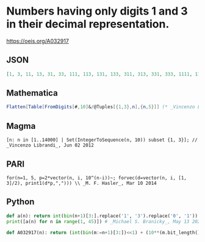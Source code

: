 # Numbers having only digits 1 and 3 in their decimal representation\.
https://oeis.org/A032917
## JSON
```JSON
[1, 3, 11, 13, 31, 33, 111, 113, 131, 133, 311, 313, 331, 333, 1111, 1113, 1131, 1133, 1311, 1313, 1331, 1333, 3111, 3113, 3131, 3133, 3311, 3313, 3331, 3333, 11111, 11113, 11131, 11133, 11311, 11313, 11331, 11333, 13111, 13113]
```
## Mathematica
```Mathematica
Flatten[Table[FromDigits[#,10]&/@Tuples[{1,3},n],{n,5}]] (* _Vincenzo Librandi_, Jun 02 2012 *)
```
## Magma
```Magma
[n: n in [1..14000] | Set(IntegerToSequence(n, 10)) subset {1, 3}]; // _Vincenzo Librandi_, Jun 02 2012
```
## PARI
```PARI
for(n=1, 5, p=2*vector(n, i, 10^(n-i))~; forvec(d=vector(n, i, [1, 3]/2), print1(d*p,","))) \\ _M. F. Hasler_, Mar 10 2014
```
## Python
```Python
def a(n): return int(bin(n+1)[3:].replace('1', '3').replace('0', '1'))
print([a(n) for n in range(1, 45)]) # _Michael S. Branicky_, May 13 2021
```
```Python
def A032917(n): return (int(bin(m:=n+1)[3:])<<1) + (10**(m.bit_length()-1)-1)//9 # _Chai Wah Wu_, Oct 13 2023
```
